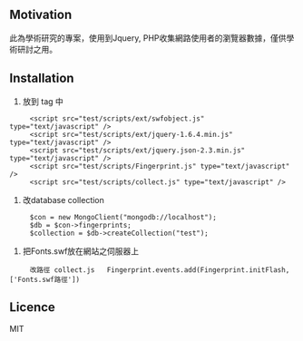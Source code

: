 ## Motivation

此為學術研究的專案，使用到Jquery, PHP收集網路使用者的瀏覽器數據，僅供學術研討之用。

## Installation
     
1. 放到 <body> tag 中
```
     <script src="test/scripts/ext/swfobject.js" type="text/javascript" />
     <script src="test/scripts/ext/jquery-1.6.4.min.js" type="text/javascript" />
     <script src="test/scripts/ext/jquery.json-2.3.min.js" type="text/javascript" />
     <script src="test/scripts/Fingerprint.js" type="text/javascript" />
     <script src="test/scripts/collect.js" type="text/javascript" />
```

1. 改database collection

```
     $con = new MongoClient("mongodb://localhost");
     $db = $con->fingerprints;
     $collection = $db->createCollection("test"); 
```
     
1. 把Fonts.swf放在網站之伺服器上

```
     改路徑 collect.js   Fingerprint.events.add(Fingerprint.initFlash,['Fonts.swf路徑'])
```

## Licence

MIT
    
